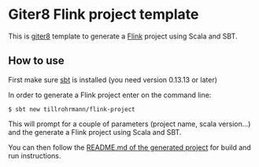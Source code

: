 Giter8 Flink project template
=============================

This is [giter8](https://github.com/n8han/giter8) template to generate a [Flink](http://flink.apache.org) project using Scala and SBT.

How to use
----------

First make sure [sbt](http://www.scala-sbt.org/) is installed (you need version 0.13.13 or later)

In order to generate a Flink project enter on the command line:

```
$ sbt new tillrohrmann/flink-project
````

This will prompt for a couple of parameters (project name, scala version...) and the generate a Flink project using Scala and SBT.

You can then follow the [README.md of the generated project](src/main/g8/README) for build and run instructions.
